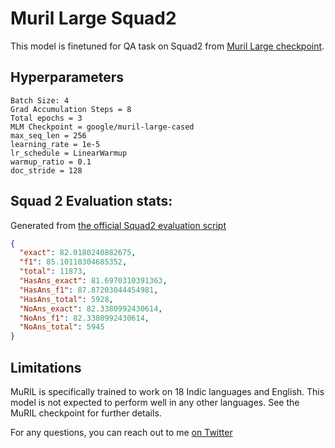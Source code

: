 # Muril Large Squad2
This model is finetuned for QA task on Squad2 from [Muril Large checkpoint](https://huggingface.co/google/muril-large-cased).

## Hyperparameters
```
Batch Size: 4
Grad Accumulation Steps = 8
Total epochs = 3
MLM Checkpoint = google/muril-large-cased
max_seq_len = 256
learning_rate = 1e-5
lr_schedule = LinearWarmup
warmup_ratio = 0.1
doc_stride = 128
```

## Squad 2 Evaluation stats:
Generated from [the official Squad2 evaluation script](https://worksheets.codalab.org/rest/bundles/0x6b567e1cf2e041ec80d7098f031c5c9e/contents/blob/)

```json
{
  "exact": 82.0180240882675,
  "f1": 85.10110304685352,
  "total": 11873,
  "HasAns_exact": 81.6970310391363,
  "HasAns_f1": 87.87203044454981,
  "HasAns_total": 5928,
  "NoAns_exact": 82.3380992430614,
  "NoAns_f1": 82.3380992430614,
  "NoAns_total": 5945
}
```

## Limitations
MuRIL is specifically trained to work on 18 Indic languages and English. This model is not expected to perform well in any other languages. See the MuRIL checkpoint for further details.

For any questions, you can reach out to me [on Twitter](https://twitter.com/batw0man)